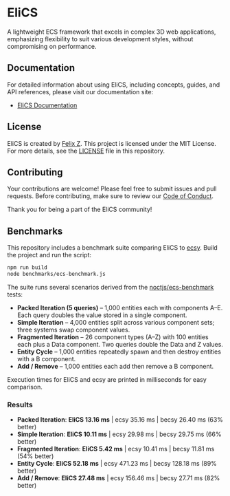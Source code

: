 # EliCS

A lightweight ECS framework that excels in complex 3D web applications, emphasizing flexibility to suit various development styles, without compromising on performance.

## Documentation

For detailed information about using EliCS, including concepts, guides, and API references, please visit our documentation site:

- [EliCS Documentation](https://elixr-games.github.io/elics/)

## License

EliCS is created by [Felix Z](https://github.com/felixtrz). This project is licensed under the MIT License. For more details, see the [LICENSE](LICENSE) file in this repository.

## Contributing

Your contributions are welcome! Please feel free to submit issues and pull requests. Before contributing, make sure to review our [Code of Conduct](CODE_OF_CONDUCT.md).

Thank you for being a part of the EliCS community!

## Benchmarks

This repository includes a benchmark suite comparing EliCS to [ecsy](https://ecsyjs.github.io/ecsy/). Build the project and run the script:

```bash
npm run build
node benchmarks/ecs-benchmark.js
```

The suite runs several scenarios derived from the [noctjs/ecs-benchmark](https://github.com/noctjs/ecs-benchmark) tests:

- **Packed Iteration (5 queries)** – 1,000 entities each with components A–E. Each query doubles the value stored in a single component.
- **Simple Iteration** – 4,000 entities split across various component sets; three systems swap component values.
- **Fragmented Iteration** – 26 component types (A–Z) with 100 entities each plus a Data component. Two queries double the Data and Z values.
- **Entity Cycle** – 1,000 entities repeatedly spawn and then destroy entities with a B component.
- **Add / Remove** – 1,000 entities each add then remove a B component.

Execution times for EliCS and ecsy are printed in milliseconds for easy comparison.

### Results
<!-- benchmark-start -->
- **Packed Iteration**: **EliCS 13.16 ms** | ecsy 35.16 ms | becsy 26.40 ms (63% better)
- **Simple Iteration**: **EliCS 10.11 ms** | ecsy 29.98 ms | becsy 29.75 ms (66% better)
- **Fragmented Iteration**: **EliCS 5.42 ms** | ecsy 10.41 ms | becsy 11.81 ms (54% better)
- **Entity Cycle**: **EliCS 52.18 ms** | ecsy 471.23 ms | becsy 128.18 ms (89% better)
- **Add / Remove**: **EliCS 27.48 ms** | ecsy 156.46 ms | becsy 27.71 ms (82% better)
<!-- benchmark-end -->
